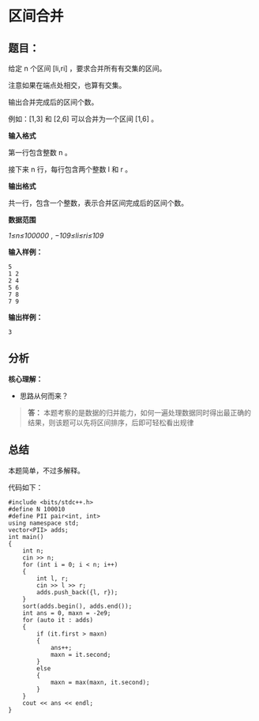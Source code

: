# 区间合并

## 题目：
给定 n
 个区间 [li,ri]
，要求合并所有有交集的区间。

注意如果在端点处相交，也算有交集。

输出合并完成后的区间个数。

例如：[1,3]
 和 [2,6]
 可以合并为一个区间 [1,6]
。

**输入格式**

第一行包含整数 n
。

接下来 n
 行，每行包含两个整数 l
 和 r
。

**输出格式**

共一行，包含一个整数，表示合并区间完成后的区间个数。

**数据范围**

*1≤n≤100000*
,
*−109≤li≤ri≤109*

**输入样例：**

```
5
1 2
2 4
5 6
7 8
7 9
```
**输出样例：**
```
3
```

## 分析

**核心理解：** 

- 思路从何而来？

> **答：** 本题考察的是数据的归并能力，如何一遍处理数据同时得出最正确的结果，则该题可以先将区间排序，后即可轻松看出规律

## 总结

本题简单，不过多解释。

代码如下：

```
#include <bits/stdc++.h>
#define N 100010
#define PII pair<int, int>
using namespace std;
vector<PII> adds;
int main()
{
    int n;
    cin >> n;
    for (int i = 0; i < n; i++)
    {
        int l, r;
        cin >> l >> r;
        adds.push_back({l, r});
    }
    sort(adds.begin(), adds.end());
    int ans = 0, maxn = -2e9;
    for (auto it : adds)
    {
        if (it.first > maxn)
        {
            ans++;
            maxn = it.second;
        }
        else
        {
            maxn = max(maxn, it.second);
        }
    }
    cout << ans << endl;
}
```